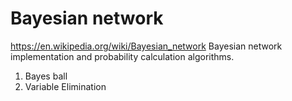 # Bayesian network
https://en.wikipedia.org/wiki/Bayesian_network
Bayesian network implementation and probability calculation algorithms.
  1.	Bayes ball
  2.	Variable Elimination


